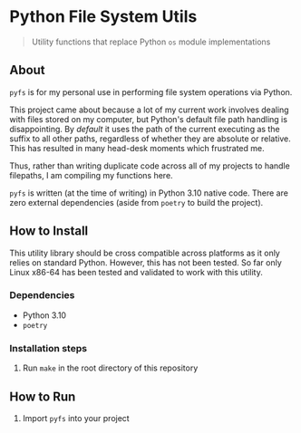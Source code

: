 # Python File System Utils

> Utility functions that replace Python `os` module implementations

## About

`pyfs` is for my personal use in performing file system operations via
Python.

This project came about because a lot of my current work involves dealing with
files stored on my computer, but Python's default file path handling is
disappointing. By *default* it uses the path of the current executing as the
suffix to all other paths, regardless of whether they are absolute or relative.
This has resulted in many head-desk moments which frustrated me.

Thus, rather than writing duplicate code across all of my projects to handle
filepaths, I am compiling my functions here.

`pyfs` is written (at the time of writing) in Python 3.10 native code. There are
zero external dependencies (aside from `poetry` to build the project).

## How to Install

This utility library should be cross compatible across platforms as it only relies on standard Python.
However, this has not been tested. So far only Linux x86-64 has been tested and validated to work with this utility.

### Dependencies

- Python 3.10
- `poetry`

### Installation steps

1. Run `make` in the root directory of this repository

## How to Run

1. Import `pyfs` into your project
